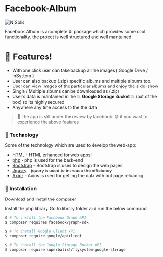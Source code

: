 # Facebook-Album

![N|Solid](https://scrutinizer-ci.com/g/dishitpala/Facebook-Album/badges/quality-score.png?b=master)

Facebook Album is a complete UI package which provides some cool functionality. the project is well structured and well maintained 


# :rocket: Features!

  - With one click user can take backup all the images ( Google Drive / InSystem )
  - User can also backup (.zip) specific albums and multiple albums too.
  - User can view images of the particular albums and enjoy the slide-show
  - Single / Multiple albums can be downloaded as (.zip)
  - User's data is maintained in the :boom: **Google Storage Bucket** :boom: (out of the box) so its 		highly secured
  - Anywhere any time access to the the data
  

> :triumph: The app is still under the review by facebook.
> :sunglasses: if you want to experience the above features


### :ski: Technology 

Some of the technology which are used to develop the web-app:

* [HTML]() - HTML enhanced for web apps!
* [php]() - php is used for the back-end 
* [Bootstrap]() - Bootstrap is used to design the web pages
* [Jquery]() - jquery is used to increase the efficiency
* [Axios]() - Axios is used for getting the data with out page reloading




### :rowboat: Installation

Download and install the [composer]() 

Install the php library. Go to library folder and run the below command

```sh
$ # To install the Facebook Graph API
$ composer requires facebook/graph-sdk
 
$ # To install Google Client API
$ composer require google/apiclient

$ # To install the Google Storage Bucket API
$ composer require superbalist/flysystem-google-storage
```
